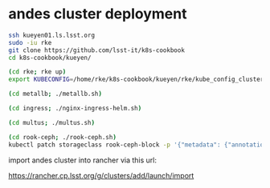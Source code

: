 andes cluster deployment
========================

```bash
ssh kueyen01.ls.lsst.org
sudo -iu rke
git clone https://github.com/lsst-it/k8s-cookbook
cd k8s-cookbook/kueyen/

(cd rke; rke up)
export KUBECONFIG=/home/rke/k8s-cookbook/kueyen/rke/kube_config_cluster.yml

(cd metallb; ./metallb.sh)

(cd ingress; ./nginx-ingress-helm.sh)

(cd multus; ./multus.sh)

(cd rook-ceph; ./rook-ceph.sh)
kubectl patch storageclass rook-ceph-block -p '{"metadata": {"annotations":{"storageclass.kubernetes.io/is-default-class":"true"}}}'

```

import andes cluster into rancher via this url:

https://rancher.cp.lsst.org/g/clusters/add/launch/import
